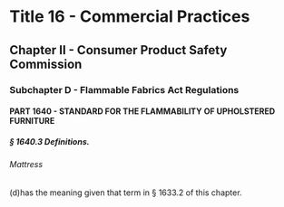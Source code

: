
# Title 16 - Commercial Practices
## Chapter II - Consumer Product Safety Commission
### Subchapter D - Flammable Fabrics Act Regulations
#### PART 1640 - STANDARD FOR THE FLAMMABILITY OF UPHOLSTERED FURNITURE
##### § 1640.3 Definitions.
###### Mattress

(d)has the meaning given that term in § 1633.2 of this chapter.
